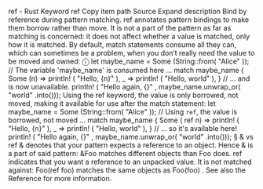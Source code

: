 ref - Rust
Keyword
ref
Copy item path
Source
Expand description
Bind by reference during pattern matching.
ref
annotates pattern bindings to make them borrow rather than move.
It is
not
a part of the pattern as far as matching is concerned: it does
not affect
whether
a value is matched, only
how
it is matched.
By default,
match
statements consume all they can, which can sometimes
be a problem, when you don’t really need the value to be moved and owned:
ⓘ
let
maybe_name =
Some
(String::from(
"Alice"
));
// The variable 'maybe_name' is consumed here ...
match
maybe_name {
Some
(n) =>
println!
(
"Hello, {n}"
),
_
=>
println!
(
"Hello, world"
),
}
// ... and is now unavailable.
println!
(
"Hello again, {}"
, maybe_name.unwrap_or(
"world"
.into()));
Using the
ref
keyword, the value is only borrowed, not moved, making it
available for use after the
match
statement:
let
maybe_name =
Some
(String::from(
"Alice"
));
// Using `ref`, the value is borrowed, not moved ...
match
maybe_name {
Some
(
ref
n) =>
println!
(
"Hello, {n}"
),
_
=>
println!
(
"Hello, world"
),
}
// ... so it's available here!
println!
(
"Hello again, {}"
, maybe_name.unwrap_or(
"world"
.into()));
§
&
vs
ref
&
denotes that your pattern expects a reference to an object. Hence
&
is a part of said pattern:
&Foo
matches different objects than
Foo
does.
ref
indicates that you want a reference to an unpacked value. It is not
matched against:
Foo(ref foo)
matches the same objects as
Foo(foo)
.
See also the
Reference
for more information.
